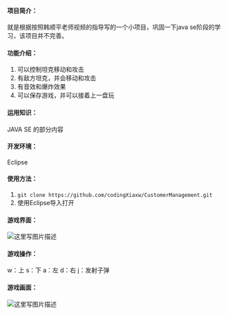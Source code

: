 #### 项目简介：
就是根据按照韩顺平老师视频的指导写的一个小项目，巩固一下java se阶段的学习，该项目并不完善。
#### 功能介绍：
1. 可以控制坦克移动和攻击
2. 有敌方坦克，并会移动和攻击
3. 有音效和爆炸效果
4. 可以保存游戏，并可以接着上一盘玩
#### 运用知识：
JAVA SE 的部分内容
#### 开发环境：
Eclipse
#### 使用方法：
1. `git clone https://github.com/codingXiaxw/CustomerManagement.git`
2. 使用Eclipse导入打开
#### 游戏界面：
![这里写图片描述](http://img.blog.csdn.net/20180124135031202?watermark/2/text/aHR0cDovL2Jsb2cuY3Nkbi5uZXQvcTk4MjE1MTc1Ng==/font/5a6L5L2T/fontsize/400/fill/I0JBQkFCMA==/dissolve/70/gravity/SouthEast)
#### 游戏操作：
w：上
s：下
a：左
d：右
j：发射子弹
#### 游戏画面：
![这里写图片描述](http://img.blog.csdn.net/20180124135806542?watermark/2/text/aHR0cDovL2Jsb2cuY3Nkbi5uZXQvcTk4MjE1MTc1Ng==/font/5a6L5L2T/fontsize/400/fill/I0JBQkFCMA==/dissolve/70/gravity/SouthEast)

